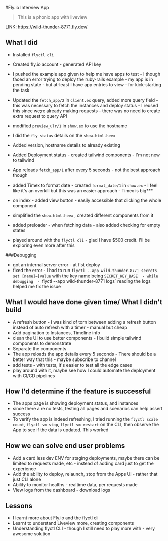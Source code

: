 
#Fly.io Interview App
> This is a phonix app with liveview

 LINK: https://wild-thunder-8771.fly.dev/

## What I did
- Installed `flyctl cli`
- Created fly.io account - generated API key
- I pushed the example app given to help me have apps to test - I though faced an error trying to deploy the ruby-rails example - my app is in pending state - but at-least I have app entries to view - for kick-starting the task

- Updated the `fetch_app/2` in `client.ex` query, added more query field - this was necessary to fetch the instances and deploy status - I reused this since we;re already making requests - there was no need to create extra request to query API
- modified `preview_ulr/1` in `show.ex` to use the hostname
- I did the `fly status` details on the `show.html.heex` 
- Added version, hostname details to already existing
- Added Deployment status - created tailwind components - I'm not new to tailwind
- App reloads `fetch_app/1` after every 5 seconds - not the best approach though
- added Timex to format date - created `format_date/1` in `show.ex` - I feel like it's an overkill but this was an easier approach - Timex is big***
- on index - added view button - easily accessible that clicking the whole component
- simplified the `show.html.heex` , created different components from it
- added preloader - when fetching data - also added checking for empty states
- played around with the `flyctl cli` - glad I have $500 credit. I'll be exploring even more after this



###Debugging


- got an internal server error - at fist deploy
- fixed the error - I had to run `flyctl --app wild-thunder-8771 secrets set [name]=[value` with the key name being `SECRET_KEY_BASE' - while debugging  - `flyctl --app wild-thunder-8771 logs` reading the logs helped me fix the issue

## What I would have done given time/ What I didn't build
- A refresh button - I was kind of torn between adding a refresh button instead of auto refresh with a timer - manual but cheap 
 - Add pagination to Instances, Timeline info
 - clean the UI to use better components - I build simple tailwind components to demonstrate 
 - Separate the components
 - The app reloads the app details every 5 seconds - There should be a better way that this - maybe subscribe to channel
 - add tests - with tests, it's easier to test all the edge cases
 - play around with it, maybe see how I could automate the deployment with CI/CD pipelines


## How I'd determine if the feature is successful
 - The apps page is showing deployment status, and instances
 - since there a re no tests, testing all pages and scenarios can help assert success
 - To verify the app is indeed refreshing, I tried running the `flyctl scale count`, `flyctl vm stop`, `flyctl vm restart` on the CLI, then observe the App to see if the data is updated. This worked



## How we can solve end user problems
- Add a card less dev ENV for staging deployments, maybe there can be limited to requests made, etc - instead of adding card just to get the experience
- Add the ability to deploy, relaunch, stop from the Apps UI - rather that just CLI alone
- Ability to monitor healths - realtime data, per requests made
- View logs from the dashboard - download logs


## Lessons
- I learnt more about Fly.io and the flyctl cli
- Learnt to understand Liveview more, creating components
- Understanding flyctl CLI - though I still need to play more with - very awesome solution
